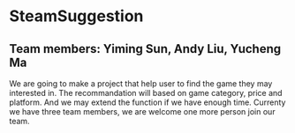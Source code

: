 # SteamSuggestion

## Team members: Yiming Sun, Andy Liu, Yucheng Ma

We are going to make a project that help user to find the game they may interested in. The recommandation will based on game category, price and platform. And we may extend the function if we have enough time. Currenty we have three team members, we are welcome one more person join our team.
